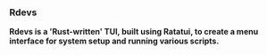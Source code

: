### Rdevs

<strong> **Rdevs** is a 'Rust-written' TUI, built using <strong>Ratatui</strong>, to create a menu interface for system setup and running various scripts.
